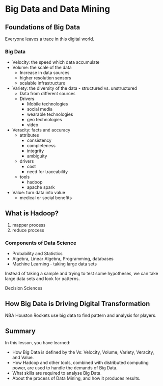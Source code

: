 # Big Data and Data Mining

## Foundations of Big Data
Everyone leaves a trace in this digital world. 

### Big Data
+ Velocity: the speed which data accumulate
+ Volume: the scale of the data
    + Increase in data sources
    + higher resolution sensors
    + scalable infrastructure
+ Variety: the diversity of the data - structured vs. unstructured
    + Data from different sources
    + Drivers
        + Mobile technologies
        + social media
        + wearable technologies
        + geo technologies
        + video
+ Veracity: facts and accuracy
    + attributes
        + consistency
        + completeness
        + integrity
        + ambiguity
    + drivers
        + cost 
        + need for traceability 
    + tools
        + hadoop
        + apache spark
+ Value: turn data into value
    + medical or social benefits

## What is Hadoop?
1. mapper process
2. reduce process

### Components of Data Science
+ Probability and Statistics
+ Algebra, Linear Algebra, Programming, databases
+ Machine Learning - taking large data sets

Instead of taking a sample and trying to test some hypotheses, we can take large data sets and look for patterns. 

Decision Sciences

## How Big Data is Driving Digital Transformation
NBA Houston Rockets use big data to find pattern and analysis for players.

## Summary
In this lesson, you have learned:

+ How Big Data is defined by the Vs: Velocity, Volume, Variety, Veracity, and Value.
+ How Hadoop and other tools, combined with distributed computing power,  are used to handle the demands of Big Data.  
+ What skills are required to analyse Big Data. 
+ About the process of Data Mining, and how it produces results.
